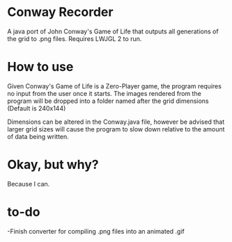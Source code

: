 # Conway Recorder

A java port of John Conway's Game of Life that outputs all generations of the grid to .png files. Requires LWJGL 2 to run.

# How to use
Given Conway's Game of Life is a Zero-Player game, the program requires no input from the user once it starts. The images rendered from the program will be dropped into a folder named after the grid dimensions (Default is 240x144)

Dimensions can be altered in the Conway.java file, however be advised that larger grid sizes will cause the program to slow down relative to the amount of data being written.

# Okay, but why?
Because I can.

# to-do

-Finish converter for compiling .png files into an animated .gif

